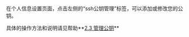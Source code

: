 在个人信息设置页面，点击左侧的“ssh公钥管理”标签，可以添加或修改您的公钥。

具体的操作方法和说明请见帮助**[2.3 管理公钥](https://github.com/hadesli/CodeFAQ/blob/master/FAQ_2_3.md "管理公钥")**